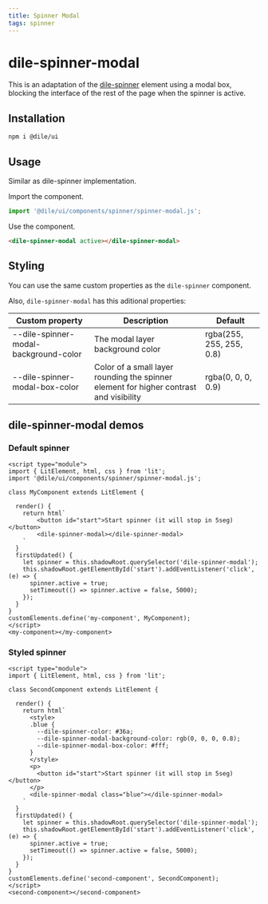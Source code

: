 ```yaml
---
title: Spinner Modal
tags: spinner
---
```


# dile-spinner-modal

This is an adaptation of the [dile-spinner](/components/dile-spinner) element using a modal box, blocking the interface of the rest of the page when the spinner is active.

## Installation

```bash
npm i @dile/ui
```

## Usage

Similar as dile-spinner implementation. 

Import the component.

```javascript
import '@dile/ui/components/spinner/spinner-modal.js';
```

Use the component.

```html
<dile-spinner-modal active></dile-spinner-modal>
```

## Styling

You can use the same custom properties as the ```dile-spinner``` component. 

Also, ```dile-spinner-modal``` has this aditional properties:

Custom property | Description | Default
----------------|-------------|---------
--dile-spinner-modal-background-color | The modal layer background color | rgba(255, 255, 255, 0.8)
--dile-spinner-modal-box-color | Color of a small layer rounding the spinner element for higher contrast and visibility | rgba(0, 0, 0, 0.9)

## dile-spinner-modal demos

### Default spinner

```html:preview
<script type="module">
import { LitElement, html, css } from 'lit';
import '@dile/ui/components/spinner/spinner-modal.js';

class MyComponent extends LitElement {

  render() {
    return html`
        <button id="start">Start spinner (it will stop in 5seg)</button>
        <dile-spinner-modal></dile-spinner-modal>
    `
  }
  firstUpdated() {
    let spinner = this.shadowRoot.querySelector('dile-spinner-modal');
    this.shadowRoot.getElementById('start').addEventListener('click', (e) => {
      spinner.active = true;
      setTimeout(() => spinner.active = false, 5000);
    });
  }
}
customElements.define('my-component', MyComponent);
</script>
<my-component></my-component>
```

### Styled spinner

```html:preview
<script type="module">
import { LitElement, html, css } from 'lit';

class SecondComponent extends LitElement {

  render() {
    return html`
      <style>
      .blue {
        --dile-spinner-color: #36a;
        --dile-spinner-modal-background-color: rgb(0, 0, 0, 0.8);
        --dile-spinner-modal-box-color: #fff;
      }
      </style>
      <p>
        <button id="start">Start spinner (it will stop in 5seg)</button>
      </p>
      <dile-spinner-modal class="blue"></dile-spinner-modal>
    `
  }
  firstUpdated() {
    let spinner = this.shadowRoot.querySelector('dile-spinner-modal');
    this.shadowRoot.getElementById('start').addEventListener('click', (e) => {
      spinner.active = true;
      setTimeout(() => spinner.active = false, 5000);
    });
  }
}
customElements.define('second-component', SecondComponent);
</script>
<second-component></second-component>
```
